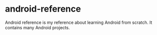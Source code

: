 # android-reference
Android reference is my reference about learning Android from scratch. It contains many Android projects.
